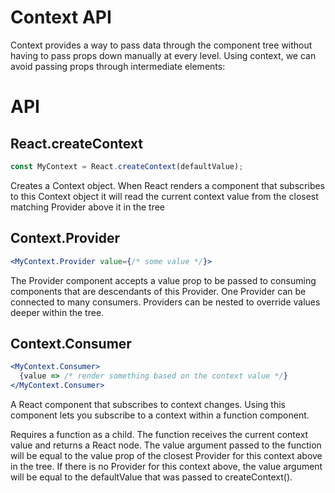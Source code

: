 # Context API

Context provides a way to pass data through the component tree without having to pass props down manually at every level.
Using context, we can avoid passing props through intermediate elements:

# API

## React.createContext

```jsx
const MyContext = React.createContext(defaultValue);
```

Creates a Context object. When React renders a component that subscribes to this Context object it will read the current context value from the closest matching Provider above it in the tree

## Context.Provider

```jsx
<MyContext.Provider value={/* some value */}>
```

The Provider component accepts a value prop to be passed to consuming components that are descendants of this Provider. One Provider can be connected to many consumers. Providers can be nested to override values deeper within the tree.

## Context.Consumer

```jsx
<MyContext.Consumer>
  {value => /* render something based on the context value */}
</MyContext.Consumer>
```

A React component that subscribes to context changes. Using this component lets you subscribe to a context within a function component.

Requires a function as a child. The function receives the current context value and returns a React node. The value argument passed to the function will be equal to the value prop of the closest Provider for this context above in the tree. If there is no Provider for this context above, the value argument will be equal to the defaultValue that was passed to createContext().
